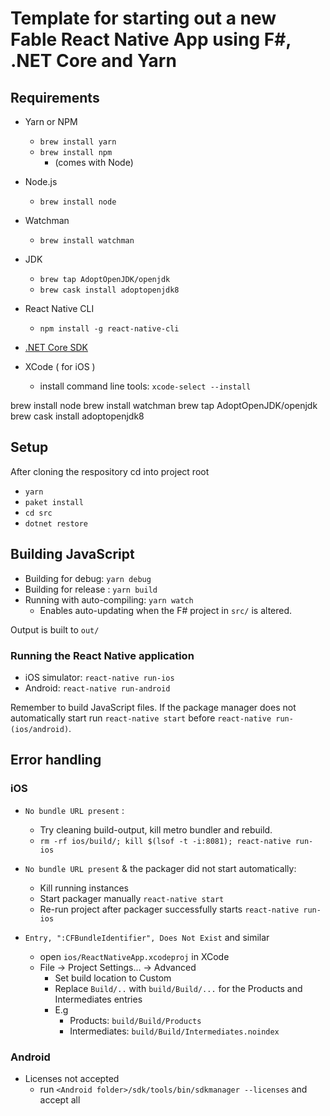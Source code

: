 # Template for starting out a new Fable React Native App using F#, .NET Core and Yarn

## Requirements
* Yarn or NPM
    * ```brew install yarn```
    * ```brew install npm```
        * (comes with Node)
* Node.js
    * ```brew install node```
* Watchman
    * ```brew install watchman```
* JDK 
    * ```brew tap AdoptOpenJDK/openjdk```
    * ```brew cask install adoptopenjdk8```
* React Native CLI
    * ```npm install -g react-native-cli```

* [.NET Core SDK](https://dotnet.microsoft.com/download)

* XCode ( for iOS )
    - install command line tools: ```xcode-select --install```

brew install node
brew install watchman
brew tap AdoptOpenJDK/openjdk
brew cask install adoptopenjdk8

## Setup
After cloning the respository cd into project root
* ```yarn```
* ```paket install```
* ```cd src```
* ```dotnet restore``` 


## Building JavaScript

* Building for debug: ```yarn debug```
* Building for release : ```yarn build```
* Running with auto-compiling: ```yarn watch```
    - Enables auto-updating when the F# project in ```src/``` is altered.

Output is built to ```out/```

### Running the React Native application
* iOS simulator: ```react-native run-ios```
* Android: ```react-native run-android```

Remember to build JavaScript files. If the package manager does not automatically start run ```react-native start``` before ```react-native run-(ios/android)```. 


## Error handling

### iOS
* ```No bundle URL present``` : 
    - Try cleaning build-output, kill metro bundler and rebuild. 
    - ```rm -rf ios/build/; kill $(lsof -t -i:8081); react-native run-ios```

* ```No bundle URL present``` & the packager did not start automatically: 
    - Kill running instances 
    - Start packager manually ```react-native start```
    - Re-run project after packager successfully starts ```react-native run-ios``` 

* ```Entry, ":CFBundleIdentifier", Does Not Exist``` and similar
    - open ```ios/ReactNativeApp.xcodeproj``` in XCode
    - File -> Project Settings... -> Advanced
        - Set build location to Custom
        - Replace ```Build/..``` with ```build/Build/...``` for the Products and Intermediates entries
        - E.g 
            - Products: ```build/Build/Products```
            - Intermediates: ```build/Build/Intermediates.noindex```

### Android

* Licenses not accepted
    - run ```<Android folder>/sdk/tools/bin/sdkmanager --licenses``` and accept all
